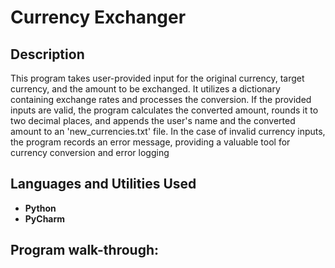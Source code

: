 <h1>Currency Exchanger</h1>


<h2>Description</h2>
This program takes user-provided input for the original currency, target currency, and the amount to be exchanged. It utilizes a dictionary containing exchange rates and processes the conversion. If the provided inputs are valid, the program calculates the converted amount, rounds it to two decimal places, and appends the user's name and the converted amount to an 'new_currencies.txt' file. In the case of invalid currency inputs, the program records an error message, providing a valuable tool for currency conversion and error logging
<br />


<h2>Languages and Utilities Used</h2>

- <b>Python</b> 
- <b>PyCharm</b>

<h2>Program walk-through:</h2>



